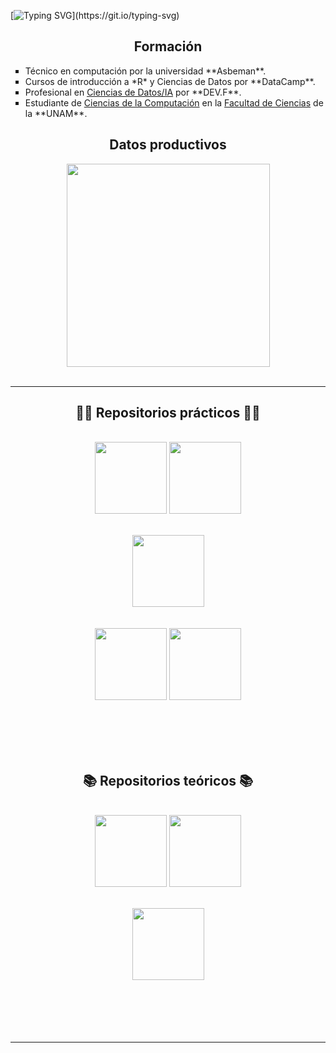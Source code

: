 [![Typing SVG](https://readme-typing-svg.herokuapp.com?color=1c3469&size=30&width=900&lines=¡Hola!+Mi+nombre+es+Adrián.;Estudio+Ciecias+de+la+Computación+en+la+UNAM.;Me+gustan+los+algoritmos.;Me+gustan+los+perritos+chatos.)](https://git.io/typing-svg)
<h2 align="center"> Formación </h2>
<ul>
<li type="square">Técnico en computación por la universidad **Asbeman**.</li>
<li type="square">Cursos de introducción a *R* y Ciencias de Datos por **DataCamp**.</li>
<li type="square">Profesional en <a href="https://devf.la/master/data/pu">Ciencias de Datos/IA</a> por **DEV.F**.</li>
<li type="square">Estudiante de <a href="https://www.fciencias.unam.mx/estudiar-en-ciencias/estudios/licenciaturas/ccomputacion">Ciencias de la Computación</a> en la <a href="https://www.fciencias.unam.mx/">Facultad de Ciencias</a> de la **UNAM**.</li>
</ul>

<h2 align="center"> Datos productivos </h2>
 <div align=center>
    <a href="https://github.com/anuraghazra/github-readme-stats">
      <img width=325 align="center" src="https://github-readme-stats.vercel.app/api/top-langs/?username=Aguilera450&langs_count=10&hide=C&layout=compact&theme=algolia" />
    </a>
  </div>

<br>
</p>

<hr>

<h2 align="center">👨‍💻 Repositorios prácticos 👨‍💻</h2>
<br>
<div width="100%" align="center">
  <a align="left" href="https://github.com/Aguilera450/ModelingAndProgramming" title="Modelado-y-programación.
"><img align="center" height="115" src="https://github-readme-stats.vercel.app/api/pin/?username=Aguilera450&repo=ModelingAndProgramming&theme=algolia&border_color=61dafb&border_radius=10"></a>
  <a align="right" href="https://github.com/Aguilera450/Compilers" title="Compiladores.
"><img align="center" height="115" src="https://github-readme-stats.vercel.app/api/pin/?username=Aguilera450&repo=Compilers&theme=algolia&border_color=61dafb&border_radius=10"></a>
</div>
<br/>
<br>
<div width="100%" align="center">
  <a align="right" href="https://github.com/Ingenieria-de-Software-Borbotones/OperacionChelas" title="Ingeniería.
"><img align="center" height="115" src="https://github-readme-stats.vercel.app/api/pin/?username=Ingenieria-de-Software-Borbotones&repo=OperacionChelas&theme=algolia&border_color=61dafb&border_radius=10"></a>
</div>
<br/>
<br>
<div width="100%" align="center">
  <a align="left" href="https://github.com/Aguilera450/Practicas_LC" title="LC.
"><img align="center" height="115" src="https://github-readme-stats.vercel.app/api/pin/?username=Aguilera450&repo=Practicas_LC&theme=algolia&border_color=61dafb&border_radius=10"></a>
  <a align="right" href="https://github.com/Data-G17A/Proyecto-Modulo2" title="DS.
"><img align="center" height="115" src="https://github-readme-stats.vercel.app/api/pin/?username=Data-G17A&repo=Proyecto-Modulo2&theme=algolia&border_color=61dafb&border_radius=10"></a>
</div>
<br/>
<br><br><br><br>

<h2 align="center">📚 Repositorios teóricos 📚</h2>
<br>
<div width="100%" align="center">
  <a align="left" href="https://github.com/Aguilera450/Graficas_Algoritmos." title="Graficas_Algoritmos.
"><img align="center" height="115" src="https://github-readme-stats.vercel.app/api/pin/?username=Aguilera450&repo=Graficas_Algoritmos.&theme=algolia&border_color=61dafb&border_radius=10"></a>
  <a align="right" href="https://github.com/Aguilera450/Computational_Logic" title="LC.
"><img align="center" height="115" src="https://github-readme-stats.vercel.app/api/pin/?username=Aguilera450&repo=Computational_Logic&theme=algolia&border_color=61dafb&border_radius=10"></a>
</div>
<br/>
<br>
<div width="100%" align="center">
  <a align="left" href="https://github.com/Aguilera450/Automata_and_Formal_Languages." title="AyLF.
"><img align="center" height="115" src="https://github-readme-stats.vercel.app/api/pin/?username=Aguilera450&repo=Automata_and_Formal_Languages.&theme=algolia&border_color=61dafb&border_radius=10"></a>
</div>
<br/>
<br><br><br><br>

<hr>
